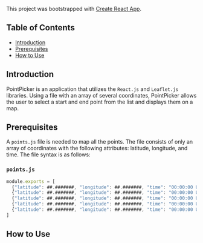 This project was bootstrapped with [Create React App](https://github.com/facebookincubator/create-react-app).

## Table of Contents

- [Introduction](#introduction)
- [Prerequisites](#rerequisites)
- [How to Use](#how-to-use)

## Introduction

PointPicker is an application that utilizes the `React.js` and `Leaflet.js` libraries. Using a file with an array of several coordinates, PointPicker allows the user to select a start and end point from the list and displays them on a map.

## Prerequisites

A `points.js` file is needed to map all the points. The file consists of only an array of coordinates with the following attributes: latitude, longitude, and time. The file syntax is as follows:

### `points.js`

```js
module.exports = [
  {"latitude": ##.#######, "longitude": ##.#######, "time": "00:00:00 UTC"},
  {"latitude": ##.#######, "longitude": ##.#######, "time": "00:00:00 UTC"},
  {"latitude": ##.#######, "longitude": ##.#######, "time": "00:00:00 UTC"},
  {"latitude": ##.#######, "longitude": ##.#######, "time": "00:00:00 UTC"},
  {"latitude": ##.#######, "longitude": ##.#######, "time": "00:00:00 UTC"},
]
```

## How to Use
